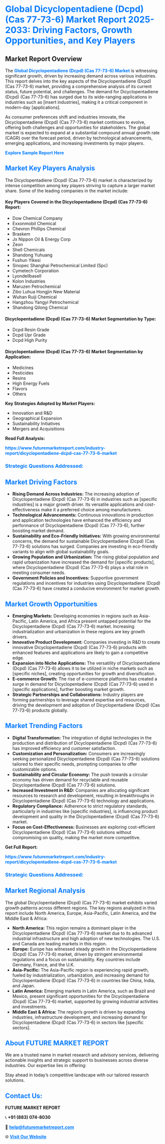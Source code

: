 <h1 style="color: #007BFF;">Global Dicyclopentadiene (Dcpd) (Cas 77-73-6) Market Report 2025-2033: Driving Factors, Growth Opportunities, and Key Players</h1>

<section id="overview">
<h2>Market Report Overview</h2>
<p>The <a href="https://www.futuremarketreport.com/industry-report/dicyclopentadiene-dcpd-cas-77-73-6-market" style="color: #007BFF; text-decoration: none;"><strong>Global Dicyclopentadiene (Dcpd) (Cas 77-73-6) Market</strong></a> is witnessing significant growth, driven by increasing demand across various industries. This report delves into the key aspects of the Dicyclopentadiene (Dcpd) (Cas 77-73-6) market, providing a comprehensive analysis of its current status, future potential, and challenges. The demand for Dicyclopentadiene (Dcpd) (Cas 77-73-6) has surged due to its wide-ranging applications in industries such as [insert industries], making it a critical component in modern-day [applications].</p>
<p>As consumer preferences shift and industries innovate, the Dicyclopentadiene (Dcpd) (Cas 77-73-6) market continues to evolve, offering both challenges and opportunities for stakeholders. The global market is expected to expand at a substantial compound annual growth rate (CAGR) over the forecast period, driven by technological advancements, emerging applications, and increasing investments by major players.</p>
</section>

<section id="overview">
<p><a href="https://www.futuremarketreport.com/request-sample/reportId=29855" style="color: #007BFF; text-decoration: none;"><strong>Explore Sample Report Here</strong></a></p>
</section>

<section id="key-players">
<h2 style="color: #007BFF;">Market Key Players Analysis</h2>
<p>The Dicyclopentadiene (Dcpd) (Cas 77-73-6) market is characterized by intense competition among key players striving to capture a larger market share. Some of the leading companies in the market include:</p>
<h4>Key Players Covered in the Dicyclopentadiene (Dcpd) (Cas 77-73-6) Report:</h4>
<ul><li>Dow Chemical Company</li><li>Exxonmobil Chemical</li><li>Chevron Phillips Chemical</li><li>Braskem</li><li>Jx Nippon Oil &amp; Energy Corp</li><li>Zeon</li><li>Shell Chemicals</li><li>Shandong Yuhuang</li><li>Fushun Yikesi</li><li>Sinopec Shanghai Petrochemical Limited (Spc)</li><li>Cymetech Corporation</li><li>Lyondellbasell</li><li>Kolon Industries</li><li>Maruzen Petrochemical</li><li>Zibo Luhua Hongjin New Material</li><li>Wuhan Ruiji Chemical</li><li>Hangzhou Yangyi Petrochemical</li><li>Shandong Qilong Chemical</li></ul>
<h4>Dicyclopentadiene (Dcpd) (Cas 77-73-6) Market Segmentation by Type:</h4>
<ul><li>Dcpd Resin Grade</li><li>Dcpd Upr Grade</li><li>Dcpd High Purity</li></ul>

<h4>Dicyclopentadiene (Dcpd) (Cas 77-73-6) Market Segmentation by Application:</h4>
<ul><li>Medicines</li><li>Pesticides</li><li>Resins</li><li>High Energy Fuels</li><li>Flavors</li><li>Others</li></ul>
<p><strong>Key Strategies Adopted by Market Players:</strong></p>
<ul>
<li>Innovation and R&D</li>
<li>Geographical Expansion</li>
<li>Sustainability Initiatives</li>
<li>Mergers and Acquisitions</li>
</ul>
</section>

<section>
<p><strong>Read Full Analysis: </strong></p><a href="https://www.futuremarketreport.com/industry-report/dicyclopentadiene-dcpd-cas-77-73-6-market" style="color: #007BFF; text-decoration: none;"><strong>https://www.futuremarketreport.com/industry-report/dicyclopentadiene-dcpd-cas-77-73-6-market</strong></a>
<h3 style="color: #007BFF;">Strategic Questions Addressed:</h3>
</section>

<section id="driving-factors">
<h2 style="color: #007BFF;">Market Driving Factors</h2>
<ul>
<li><strong>Rising Demand Across Industries:</strong> The increasing adoption of Dicyclopentadiene (Dcpd) (Cas 77-73-6) in industries such as [specific industries] is a major growth driver. Its versatile applications and cost-effectiveness make it a preferred choice among manufacturers.</li>
<li><strong>Technological Advancements:</strong> Continuous innovations in production and application technologies have enhanced the efficiency and performance of Dicyclopentadiene (Dcpd) (Cas 77-73-6), further boosting market demand.</li>
<li><strong>Sustainability and Eco-Friendly Initiatives:</strong> With growing environmental concerns, the demand for sustainable Dicyclopentadiene (Dcpd) (Cas 77-73-6) solutions has surged. Companies are investing in eco-friendly variants to align with global sustainability goals.</li>
<li><strong>Growing Population and Urbanization:</strong> The rising global population and rapid urbanization have increased the demand for [specific products], where Dicyclopentadiene (Dcpd) (Cas 77-73-6) plays a vital role in meeting consumer needs.</li>
<li><strong>Government Policies and Incentives:</strong> Supportive government regulations and incentives for industries using Dicyclopentadiene (Dcpd) (Cas 77-73-6) have created a conducive environment for market growth.</li>
</ul>
</section>

<section id="growth-opportunities">
<h2 style="color: #007BFF;">Market Growth Opportunities</h2>
<ul>
<li><strong>Emerging Markets:</strong> Developing economies in regions such as Asia-Pacific, Latin America, and Africa present untapped potential for the Dicyclopentadiene (Dcpd) (Cas 77-73-6) market. Increasing industrialization and urbanization in these regions are key growth drivers.</li>
<li><strong>Innovative Product Development:</strong> Companies investing in R&D to create innovative Dicyclopentadiene (Dcpd) (Cas 77-73-6) products with enhanced features and applications are likely to gain a competitive edge.</li>
<li><strong>Expansion into Niche Applications:</strong> The versatility of Dicyclopentadiene (Dcpd) (Cas 77-73-6) allows it to be utilized in niche markets such as [specific niches], creating opportunities for growth and diversification.</li>
<li><strong>E-commerce Growth:</strong> The rise of e-commerce platforms has created a surge in demand for Dicyclopentadiene (Dcpd) (Cas 77-73-6) used in [specific applications], further boosting market growth.</li>
<li><strong>Strategic Partnerships and Collaborations:</strong> Industry players are forming partnerships to leverage shared expertise and resources, driving the development and adoption of Dicyclopentadiene (Dcpd) (Cas 77-73-6) products globally.</li>
</ul>
</section>

<section id="trending-factors">
<h2 style="color: #007BFF;">Market Trending Factors</h2>
<ul>
<li><strong>Digital Transformation:</strong> The integration of digital technologies in the production and distribution of Dicyclopentadiene (Dcpd) (Cas 77-73-6) has improved efficiency and customer satisfaction.</li>
<li><strong>Customization and Personalization:</strong> Consumers are increasingly seeking personalized Dicyclopentadiene (Dcpd) (Cas 77-73-6) solutions tailored to their specific needs, prompting companies to offer customizable options.</li>
<li><strong>Sustainability and Circular Economy:</strong> The push towards a circular economy has driven demand for recyclable and reusable Dicyclopentadiene (Dcpd) (Cas 77-73-6) solutions.</li>
<li><strong>Increased Investment in R&D:</strong> Companies are allocating significant resources to research and development, resulting in breakthroughs in Dicyclopentadiene (Dcpd) (Cas 77-73-6) technology and applications.</li>
<li><strong>Regulatory Compliance:</strong> Adherence to strict regulatory standards, particularly in industries like [specific industries], is influencing product development and quality in the Dicyclopentadiene (Dcpd) (Cas 77-73-6) market.</li>
<li><strong>Focus on Cost-Effectiveness:</strong> Businesses are exploring cost-efficient Dicyclopentadiene (Dcpd) (Cas 77-73-6) solutions without compromising on quality, making the market more competitive.</li>
</ul>
</section>

<section>
<p><strong>Get Full Report: </strong></p><a href="https://www.futuremarketreport.com/industry-report/dicyclopentadiene-dcpd-cas-77-73-6-market" style="color: #007BFF; text-decoration: none;"><strong>https://www.futuremarketreport.com/industry-report/dicyclopentadiene-dcpd-cas-77-73-6-market</strong></a>
<h3 style="color: #007BFF;">Strategic Questions Addressed:</h3>
</section>


<section id="regional-analysis">
<h2 style="color: #007BFF;">Market Regional Analysis</h2>
<p>The global Dicyclopentadiene (Dcpd) (Cas 77-73-6) market exhibits varied growth patterns across different regions. The key regions analyzed in this report include North America, Europe, Asia-Pacific, Latin America, and the Middle East & Africa:</p>
<ul>
<li><strong>North America:</strong> This region remains a dominant player in the Dicyclopentadiene (Dcpd) (Cas 77-73-6) market due to its advanced industrial infrastructure and high adoption of new technologies. The U.S. and Canada are leading markets in this region.</li>
<li><strong>Europe:</strong> Europe has witnessed steady growth in the Dicyclopentadiene (Dcpd) (Cas 77-73-6) market, driven by stringent environmental regulations and a focus on sustainability. Key countries include Germany, France, and the U.K.</li>
<li><strong>Asia-Pacific:</strong> The Asia-Pacific region is experiencing rapid growth, fueled by industrialization, urbanization, and increasing demand for Dicyclopentadiene (Dcpd) (Cas 77-73-6) in countries like China, India, and Japan.</li>
<li><strong>Latin America:</strong> Emerging markets in Latin America, such as Brazil and Mexico, present significant opportunities for the Dicyclopentadiene (Dcpd) (Cas 77-73-6) market, supported by growing industrial activities and investments.</li>
<li><strong>Middle East & Africa:</strong> The region’s growth is driven by expanding industries, infrastructure development, and increasing demand for Dicyclopentadiene (Dcpd) (Cas 77-73-6) in sectors like [specific sectors].</li>
</ul>
</section>

<footer>
<h2 style="color: #007BFF;">About FUTURE MARKET REPORT</h2>
<p>We are a trusted name in market research and advisory services, delivering actionable insights and strategic support to businesses across diverse industries. Our expertise lies in offering:</p>

<p>Stay ahead in today’s competitive landscape with our tailored research solutions.</p>

<h2 style="color: #007BFF;">Contact Us:</h2>
<p><strong>FUTURE MARKET REPORT</strong></p>
<p>📞 <strong>+91 (883) 074-8030</strong></p>
<p>📧 <strong><a href="mailto:help@futuremarketreport.com" style="color: #007BFF;">help@futuremarketreport.com</a></strong></p>
<p>🌐 <strong><a href="https://www.futuremarketreport.com/" style="color: #007BFF;">Visit Our Website</a></strong></p>
</footer>